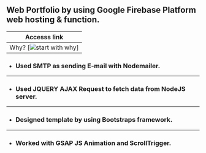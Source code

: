 ## **Web Portfolio by using Google Firebase Platform web hosting & function.**

| Accesss link  |
| ------------- |
| Why? [![start with why](https://img.shields.io/badge/start%20with-why%3F-brightgreen.svg?style=flat)] |



- ### Used SMTP as sending E-mail with Nodemailer.
----
- ### Used JQUERY AJAX Request to fetch data from NodeJS server.
----
- ### Designed template by using Bootstraps framework.
----
- ### Worked with GSAP JS Animation and ScrollTrigger.
